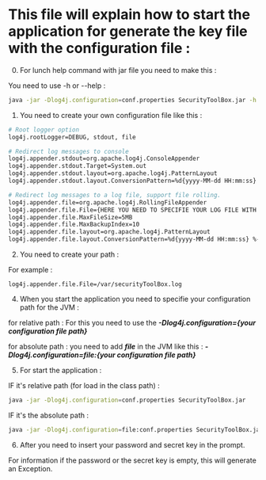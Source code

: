 # This file will explain how to start the application for generate the key file with the configuration file : 


0. For lunch help command with jar file you need to make this : 

You need to use -h or --help : 

```bash
java -jar -Dlog4j.configuration=conf.properties SecurityToolBox.jar -h
```
1. You need to create your own configuration file like this : 

```bash
# Root logger option
log4j.rootLogger=DEBUG, stdout, file

# Redirect log messages to console
log4j.appender.stdout=org.apache.log4j.ConsoleAppender
log4j.appender.stdout.Target=System.out
log4j.appender.stdout.layout=org.apache.log4j.PatternLayout
log4j.appender.stdout.layout.ConversionPattern=%d{yyyy-MM-dd HH:mm:ss} %-5p %c{1}:%L - %m%n

# Redirect log messages to a log file, support file rolling.
log4j.appender.file=org.apache.log4j.RollingFileAppender
log4j.appender.file.File={HERE YOU NEED TO SPECIFIE YOUR LOG FILE WITH THE PATH}
log4j.appender.file.MaxFileSize=5MB
log4j.appender.file.MaxBackupIndex=10
log4j.appender.file.layout=org.apache.log4j.PatternLayout
log4j.appender.file.layout.ConversionPattern=%d{yyyy-MM-dd HH:mm:ss} %-5p %c{1}:%L - %m%n
```
2. You need to create your path : 

For example : 

```
log4j.appender.file.File=/var/securityToolBox.log
```

4. When you start the application you need to specifie your configuration path for the JVM :

for relative path : 
For this you need to use the ***-Dlog4j.configuration={your configuration file path}***

for absolute path : 
you need to add ***file*** in the JVM like this : 
***-Dlog4j.configuration=file:{your configuration file path}***

5. For start the application : 

IF it's relative path (for load in the class path) : 

```bash
java -jar -Dlog4j.configuration=conf.properties SecurityToolBox.jar
```

IF it's the absolute path : 

```bash
java -jar -Dlog4j.configuration=file:conf.properties SecurityToolBox.jar
```


6. After you need to insert your password and secret key in the prompt.

For information if the password or the secret key is empty, this will generate an Exception. 

